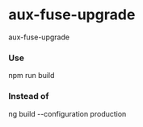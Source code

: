 # aux-fuse-upgrade

aux-fuse-upgrade

### Use

npm run build

### Instead of

ng build --configuration production

